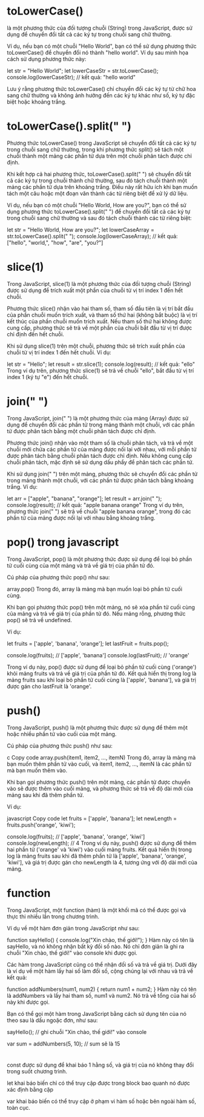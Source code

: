 # toLowerCase() 
là một phương thức của đối tượng chuỗi (String) trong JavaScript, được sử dụng để chuyển đổi tất cả các ký tự trong chuỗi sang chữ thường.

Ví dụ, nếu bạn có một chuỗi "Hello World", bạn có thể sử dụng phương thức toLowerCase() để chuyển đổi nó thành "hello world". Ví dụ sau minh họa cách sử dụng phương thức này:

let str = "Hello World";
let lowerCaseStr = str.toLowerCase();
console.log(lowerCaseStr); // kết quả: "hello world"

Lưu ý rằng phương thức toLowerCase() chỉ chuyển đổi các ký tự từ chữ hoa sang chữ thường và không ảnh hưởng đến các ký tự khác như số, ký tự đặc biệt hoặc khoảng trắng.

# toLowerCase().split(" ")
Phương thức toLowerCase() trong JavaScript sẽ chuyển đổi tất cả các ký tự trong chuỗi sang chữ thường, trong khi phương thức split() sẽ tách một chuỗi thành một mảng các phần tử dựa trên một chuỗi phân tách được chỉ định.

Khi kết hợp cả hai phương thức, toLowerCase().split(" ") sẽ chuyển đổi tất cả các ký tự trong chuỗi thành chữ thường, sau đó tách chuỗi thành một mảng các phần tử dựa trên khoảng trắng. Điều này rất hữu ích khi bạn muốn tách một câu hoặc một đoạn văn thành các từ riêng biệt để xử lý dữ liệu.

Ví dụ, nếu bạn có một chuỗi "Hello World, How are you?", bạn có thể sử dụng phương thức toLowerCase().split(" ") để chuyển đổi tất cả các ký tự trong chuỗi sang chữ thường và sau đó tách chuỗi thành các từ riêng biệt:


let str = "Hello World, How are you?";
let lowerCaseArray = str.toLowerCase().split(" ");
console.log(lowerCaseArray); // kết quả: ["hello", "world,", "how", "are", "you?"]

# slice(1)

Trong JavaScript, slice(1) là một phương thức của đối tượng chuỗi (String) được sử dụng để trích xuất một phần của chuỗi từ vị trí index 1 đến hết chuỗi.

Phương thức slice() nhận vào hai tham số, tham số đầu tiên là vị trí bắt đầu của phần chuỗi muốn trích xuất, và tham số thứ hai (không bắt buộc) là vị trí kết thúc của phần chuỗi muốn trích xuất. Nếu tham số thứ hai không được cung cấp, phương thức sẽ trả về một phần của chuỗi bắt đầu từ vị trí được chỉ định đến hết chuỗi.

Khi sử dụng slice(1) trên một chuỗi, phương thức sẽ trích xuất phần của chuỗi từ vị trí index 1 đến hết chuỗi. Ví dụ:


let str = "Hello";
let result = str.slice(1);
console.log(result); // kết quả: "ello"
Trong ví dụ trên, phương thức slice(1) sẽ trả về chuỗi "ello", bắt đầu từ vị trí index 1 (ký tự "e") đến hết chuỗi.


# join(" ")
Trong JavaScript, join(" ") là một phương thức của mảng (Array) được sử dụng để chuyển đổi các phần tử trong mảng thành một chuỗi, với các phần tử được phân tách bằng một chuỗi phân tách được chỉ định.

Phương thức join() nhận vào một tham số là chuỗi phân tách, và trả về một chuỗi mới chứa các phần tử của mảng được nối lại với nhau, với mỗi phần tử được phân tách bằng chuỗi phân tách được chỉ định. Nếu không cung cấp chuỗi phân tách, mặc định sẽ sử dụng dấu phẩy để phân tách các phần tử.

Khi sử dụng join(" ") trên một mảng, phương thức sẽ chuyển đổi các phần tử trong mảng thành một chuỗi, với các phần tử được phân tách bằng khoảng trắng. Ví dụ:

let arr = ["apple", "banana", "orange"];
let result = arr.join(" ");
console.log(result); // kết quả: "apple banana orange"
Trong ví dụ trên, phương thức join(" ") sẽ trả về chuỗi "apple banana orange", trong đó các phần tử của mảng được nối lại với nhau bằng khoảng trắng.

# pop() trong javascript

Trong JavaScript, pop() là một phương thức được sử dụng để loại bỏ phần tử cuối cùng của một mảng và trả về giá trị của phần tử đó.

Cú pháp của phương thức pop() như sau:


array.pop()
Trong đó, array là mảng mà bạn muốn loại bỏ phần tử cuối cùng.

Khi bạn gọi phương thức pop() trên một mảng, nó sẽ xóa phần tử cuối cùng của mảng và trả về giá trị của phần tử đó. Nếu mảng rỗng, phương thức pop() sẽ trả về undefined.

Ví dụ:


let fruits = ['apple', 'banana', 'orange'];
let lastFruit = fruits.pop();

console.log(fruits); // ['apple', 'banana']
console.log(lastFruit); // 'orange'

Trong ví dụ này, pop() được sử dụng để loại bỏ phần tử cuối cùng ('orange') khỏi mảng fruits và trả về giá trị của phần tử đó. Kết quả hiển thị trong log là mảng fruits sau khi loại bỏ phần tử cuối cùng là ['apple', 'banana'], và giá trị được gán cho lastFruit là 'orange'.

# push()

Trong JavaScript, push() là một phương thức được sử dụng để thêm một hoặc nhiều phần tử vào cuối của một mảng.

Cú pháp của phương thức push() như sau:

c
Copy code
array.push(item1, item2, ..., itemN)
Trong đó, array là mảng mà bạn muốn thêm phần tử vào cuối, và item1, item2, ..., itemN là các phần tử mà bạn muốn thêm vào.

Khi bạn gọi phương thức push() trên một mảng, các phần tử được chuyển vào sẽ được thêm vào cuối mảng, và phương thức sẽ trả về độ dài mới của mảng sau khi đã thêm phần tử.

Ví dụ:

javascript
Copy code
let fruits = ['apple', 'banana'];
let newLength = fruits.push('orange', 'kiwi');

console.log(fruits); // ['apple', 'banana', 'orange', 'kiwi']
console.log(newLength); // 4
Trong ví dụ này, push() được sử dụng để thêm hai phần tử ('orange' và 'kiwi') vào cuối mảng fruits. Kết quả hiển thị trong log là mảng fruits sau khi đã thêm phần tử là ['apple', 'banana', 'orange', 'kiwi'], và giá trị được gán cho newLength là 4, tương ứng với độ dài mới của mảng.
 # function 
 Trong JavaScript, một function (hàm) là một khối mã có thể được gọi và thực thi nhiều lần trong chương trình.

Ví dụ về một hàm đơn giản trong JavaScript như sau:

function sayHello() {
  console.log("Xin chào, thế giới!");
}
Hàm này có tên là sayHello, và nó không nhận bất kỳ đối số nào. Nó chỉ đơn giản là ghi ra chuỗi "Xin chào, thế giới!" vào console khi được gọi.

Các hàm trong JavaScript cũng có thể nhận đối số và trả về giá trị. Dưới đây là ví dụ về một hàm lấy hai số làm đối số, cộng chúng lại với nhau và trả về kết quả:


function addNumbers(num1, num2) {
  return num1 + num2;
}
Hàm này có tên là addNumbers và lấy hai tham số, num1 và num2. Nó trả về tổng của hai số này khi được gọi.

Bạn có thể gọi một hàm trong JavaScript bằng cách sử dụng tên của nó theo sau là dấu ngoặc đơn, như sau:

sayHello(); // ghi chuỗi "Xin chào, thế giới!" vào console

var sum = addNumbers(5, 10); // sum sẽ là 15

#  
const
 được sử dụng để khai báo 1 hằng số, và giá trị của nó không thay đổi trong suốt chương trình.

let 
khai báo biến chỉ có thể truy cập được trong block bao quanh nó được xác định bằng cặp

var
khai báo biến có thể truy cập ở phạm vi hàm số hoặc bên ngoài hàm số, toàn cục.
